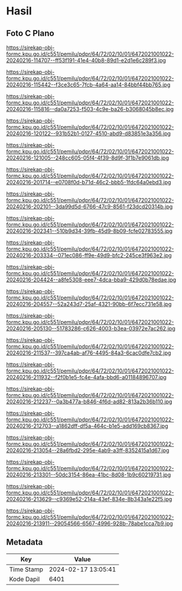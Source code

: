 # Hasil

## Foto C Plano

https://sirekap-obj-formc.kpu.go.id/c551/pemilu/pdpr/64/72/02/10/01/6472021001022-20240216-114707--ff53f191-41e4-40b8-89d1-e2d1e6c289f3.jpg

https://sirekap-obj-formc.kpu.go.id/c551/pemilu/pdpr/64/72/02/10/01/6472021001022-20240216-115442--f3ce3c65-7fcb-4a64-aa14-84bbf44bb765.jpg

https://sirekap-obj-formc.kpu.go.id/c551/pemilu/pdpr/64/72/02/10/01/6472021001022-20240216-115816--da0a7253-f503-4c9e-ba26-b3068045b8ec.jpg

https://sirekap-obj-formc.kpu.go.id/c551/pemilu/pdpr/64/72/02/10/01/6472021001022-20240216-120122--931b52b1-0127-4510-abd9-d83851e3a356.jpg

https://sirekap-obj-formc.kpu.go.id/c551/pemilu/pdpr/64/72/02/10/01/6472021001022-20240216-121005--248cc605-05f4-4f39-8d9f-3f1b7e9061db.jpg

https://sirekap-obj-formc.kpu.go.id/c551/pemilu/pdpr/64/72/02/10/01/6472021001022-20240216-201714--e0708f0d-b71d-46c2-bbb5-1fdc64a0ebd3.jpg

https://sirekap-obj-formc.kpu.go.id/c551/pemilu/pdpr/64/72/02/10/01/6472021001022-20240216-202101--3da99d5d-6766-47c9-8561-f23dcd20314b.jpg

https://sirekap-obj-formc.kpu.go.id/c551/pemilu/pdpr/64/72/02/10/01/6472021001022-20240216-202341--510b9d34-39fb-45d9-8b09-fcfe02783555.jpg

https://sirekap-obj-formc.kpu.go.id/c551/pemilu/pdpr/64/72/02/10/01/6472021001022-20240216-203334--071ec086-ff9e-49d9-bfc2-245ce3f963e2.jpg

https://sirekap-obj-formc.kpu.go.id/c551/pemilu/pdpr/64/72/02/10/01/6472021001022-20240216-204424--a8fe5308-eee7-4dca-bba9-429d0b78edae.jpg

https://sirekap-obj-formc.kpu.go.id/c551/pemilu/pdpr/64/72/02/10/01/6472021001022-20240216-204557--52a243d7-25af-4321-90bb-6f7ecc731e58.jpg

https://sirekap-obj-formc.kpu.go.id/c551/pemilu/pdpr/64/72/02/10/01/6472021001022-20240216-205130--51783286-c626-4003-b3ea-03972e7ac262.jpg

https://sirekap-obj-formc.kpu.go.id/c551/pemilu/pdpr/64/72/02/10/01/6472021001022-20240216-211537--397ca4ab-af76-4495-84a3-6cac0dfe7cb2.jpg

https://sirekap-obj-formc.kpu.go.id/c551/pemilu/pdpr/64/72/02/10/01/6472021001022-20240216-211932--f2f0b1e5-fc4e-4afa-bbd6-a01184896707.jpg

https://sirekap-obj-formc.kpu.go.id/c551/pemilu/pdpr/64/72/02/10/01/6472021001022-20240216-212237--0a3b477a-b846-4f6d-ad82-813a2b36b110.jpg

https://sirekap-obj-formc.kpu.go.id/c551/pemilu/pdpr/64/72/02/10/01/6472021001022-20240216-212703--a1862dff-df5a-464c-b1e5-add169cb8367.jpg

https://sirekap-obj-formc.kpu.go.id/c551/pemilu/pdpr/64/72/02/10/01/6472021001022-20240216-213054--28a6fbd2-295e-4ab9-a3ff-8352415a1d67.jpg

https://sirekap-obj-formc.kpu.go.id/c551/pemilu/pdpr/64/72/02/10/01/6472021001022-20240216-213301--50dc3154-86ea-41bc-8d08-1b9c60219731.jpg

https://sirekap-obj-formc.kpu.go.id/c551/pemilu/pdpr/64/72/02/10/01/6472021001022-20240216-213629--c9369e52-214a-43ef-834e-8b343a1e22f5.jpg

https://sirekap-obj-formc.kpu.go.id/c551/pemilu/pdpr/64/72/02/10/01/6472021001022-20240216-213911--29054566-6567-4996-928b-78abe1cca7b9.jpg


## Metadata

| Key        | Value               |
| ---------- | ------------------- |
| Time Stamp | 2024-02-17 13:05:41 |
| Kode Dapil | 6401                |



